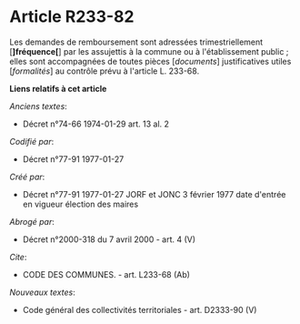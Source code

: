 # Article R233-82

Les demandes de remboursement sont adressées trimestriellement [**]fréquence[**] par les assujettis à la commune ou à
l'établissement public ; elles sont accompagnées de toutes pièces [*documents*] justificatives utiles [*formalités*] au
contrôle prévu à l'article L. 233-68.

**Liens relatifs à cet article**

_Anciens textes_:

  - Décret n°74-66 1974-01-29 art. 13 al. 2

_Codifié par_:

  - Décret n°77-91 1977-01-27

_Créé par_:

  - Décret n°77-91 1977-01-27 JORF et JONC 3 février 1977 date d'entrée en vigueur élection des maires

_Abrogé par_:

  - Décret n°2000-318 du 7 avril 2000 - art. 4 (V)

_Cite_:

  - CODE DES COMMUNES. - art. L233-68 (Ab)

_Nouveaux textes_:

  - Code général des collectivités territoriales - art. D2333-90 (V)
